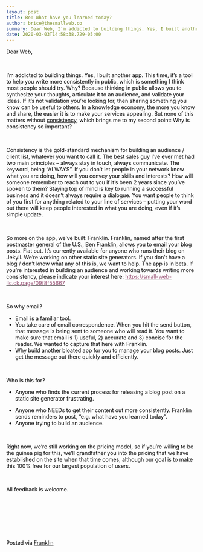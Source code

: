```yaml
---  
layout: post  
title: Re: What have you learned today?  
author: brice@thesmallweb.co  
summary: Dear Web, I’m addicted to building things. Yes, I built another a...  
date: 2020-03-03T14:58:38.729-05:00  
---
```


<body><div class="WordSection1">
<p class="MsoNormal"><span style="color:black">Dear Web,</span></p>
<p class="MsoNormal"><span style="color:black"> </span></p>
<p class="MsoNormal"><span style="color:black">I’m addicted to building things. Yes, I built another app. This time, it’s a tool to help you write more consistently in public, which is something I think most people should try. Why? Because thinking in public
 allows you to synthesize your thoughts, articulate it to an audience, and validate your ideas. If it’s not validation you’re looking for, then sharing something you know can be useful to others. In a knowledge economy, the more you know and share, the easier
 it is to make your services appealing. But none of this matters without <u>consistency</u>, which brings me to my second point: Why is consistency so important?</span></p>
<p class="MsoNormal"><span style="color:black"> </span></p>
<p class="MsoNormal"><span style="color:black">Consistency is the gold-standard mechanism for building an audience / client list, whatever you want to call it. The best sales guy I’ve ever met had two main principles – always stay in touch, always communicate.
 The keyword, being “ALWAYS”. If you don’t let people in your network know what you are doing, how will you convey your skills and interests? How will someone remember to reach out to you if it’s been 2 years since you’ve spoken to them? Staying top of mind
 is key to running a successful business and it doesn’t always require a dialogue. You want people to think of you first for anything related to your line of services – putting your word out there will keep people interested in what you are doing, even if it’s
 simple update.</span></p>
<p class="MsoNormal"><span style="color:black"> </span></p>
<p class="MsoNormal"><span style="color:black">So more on the app, we’ve built: Franklin. Franklin, named after the first postmaster general of the U.S., Ben Franklin, allows you to email your blog posts. Flat out. It’s currently available for anyone who runs
 their blog on Jekyll. We’re working on other static site generators. If you don’t have a blog / don’t know what any of this is, we want to help. The app is in beta. If you’re interested in building an audience and working towards writing more consistency,
 please indicate your interest here: <a href="https://small-web-llc.ck.page/09f8f55667"><span style="color:#954F72">https://small-web-llc.ck.page/09f8f55667</span></a></span></p>
<p class="MsoNormal"><span style="color:black"> </span></p>
<p class="MsoNormal"><span style="color:black">So why email?</span></p>
<ul style="margin-top:0in" type="disc">
<li style="color:black;mso-list:l2 level1 lfo4" class="MsoNormal">Email is a familiar tool.</li>
<li style="color:black;mso-list:l2 level1 lfo4" class="MsoNormal">You take care of email correspondence. When you hit the send button, that message is being sent to someone who will read it. You want to make sure that email is 1) useful, 2) accurate and 3)
 concise for the reader. We wanted to capture that here with Franklin.</li>
<li style="color:black;mso-list:l2 level1 lfo4" class="MsoNormal">Why build another bloated app for you to manage your blog posts. Just get the message out there quickly and efficiently.</li>
</ul>
<p class="MsoNormal"><span style="color:black"> </span></p>
<p class="MsoNormal"><span style="color:black">Who is this for?</span></p>
<ul style="margin-top:0in" type="disc"><li style="color:black;mso-list:l4 level1 lfo5" class="MsoNormal">Anyone who finds the current process for releasing a blog post on a static site generator frustrating.</li></ul>
<ul style="margin-top:0in" type="disc">
<li style="color:black;mso-list:l0 level1 lfo6" class="MsoNormal">Anyone who NEEDs to get their content out more consistently. Franklin sends reminders to post, “e.g. what have you learned today”.</li>
<li style="color:black;mso-list:l0 level1 lfo6" class="MsoNormal">Anyone trying to build an audience.</li>
</ul>
<p class="MsoNormal"><span style="color:black"> </span></p>
<p class="MsoNormal"><span style="color:black">Right now, we’re still working on the pricing model, so if you’re willing to be the guinea pig for this, we’ll grandfather you into the pricing that we have established on the site when that time comes, although
 our goal is to make this 100% free for our largest population of users. </span></p>
<p class="MsoNormal"><span style="color:black"> </span></p>
<p class="MsoNormal"><span style="color:black">All feedback is welcome.  </span></p>
<p class="MsoNormal"><span style="color:black"> </span></p>
<p> </p>
<p> </p>
<div>
<p class="MsoNormal"><span style="color:black"><br />Posted via <a href="https://franklinpostal.com">Franklin</a>